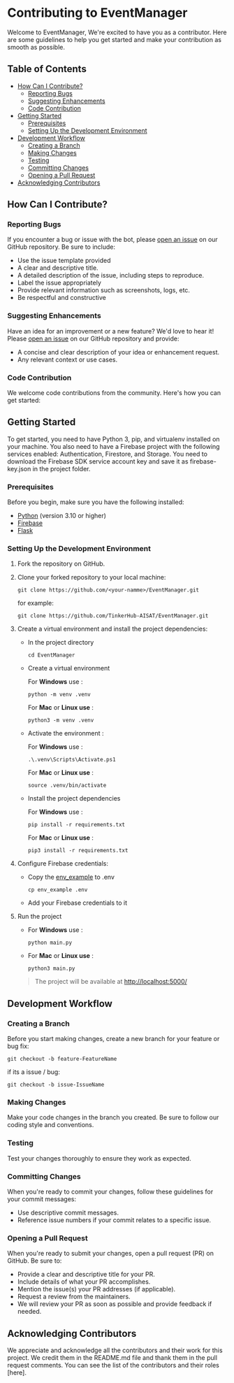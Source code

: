 # Contributing to EventManager

Welcome to EventManager, We're excited to have you as a contributor. Here are some guidelines to help you get started and make your contribution as smooth as possible.

## Table of Contents

- [How Can I Contribute?](#how-can-i-contribute)
  - [Reporting Bugs](#reporting-bugs)
  - [Suggesting Enhancements](#suggesting-enhancements)
  - [Code Contribution](#code-contribution)
- [Getting Started](#getting-started)
  - [Prerequisites](#prerequisites)
  - [Setting Up the Development Environment](#setting-up-the-development-environment)
- [Development Workflow](#development-workflow)
  - [Creating a Branch](#creating-a-branch)
  - [Making Changes](#making-changes)
  - [Testing](#testing)
  - [Committing Changes](#committing-changes)
  - [Opening a Pull Request](#opening-a-pull-request)
- [Acknowledging Contributors](#acknowledging-contributors)

## How Can I Contribute?

### Reporting Bugs

If you encounter a bug or issue with the bot, please [open an issue](https://github.com/TinkerHub-AISAT/EventManager/issues/new) on our GitHub repository. Be sure to include:

- Use the issue template provided
- A clear and descriptive title.
- A detailed description of the issue, including steps to reproduce.
- Label the issue appropriately
- Provide relevant information such as screenshots, logs, etc.
- Be respectful and constructive

### Suggesting Enhancements

Have an idea for an improvement or a new feature? We'd love to hear it! Please [open an issue](https://github.com/TinkerHub-AISAT/EventManager/issues/new) on our GitHub repository and provide:

- A concise and clear description of your idea or enhancement request.
- Any relevant context or use cases.

### Code Contribution

We welcome code contributions from the community. Here's how you can get started:

## Getting Started

To get started, you need to have Python 3, pip, and virtualenv installed on your machine. You also need to have a Firebase project with the following services enabled: Authentication, Firestore, and Storage. You need to download the Firebase SDK service account key and save it as firebase-key.json in the project folder.

### Prerequisites

Before you begin, make sure you have the following installed:

- [Python](https://www.python.org/downloads/) (version 3.10 or higher)
- [Firebase](https://firebase.google.com/docs/admin/setup)
- [Flask](https://flask.palletsprojects.com/en/3.0.x/)

### Setting Up the Development Environment

1. Fork the repository on GitHub.

2. Clone your forked repository to your local machine:

    ```shell
    git clone https://github.com/<your-namme>/EventManager.git
    ```

    for example:

    ```shell
    git clone https://github.com/TinkerHub-AISAT/EventManager.git
    ```

3. Create a virtual environment and install the project dependencies:

    - In the project directory

      ```shell
      cd EventManager
      ```

    - Create a virtual environment

      For **Windows** use :

        ```shell
        python -m venv .venv
        ```

        For **Mac** or **Linux use** :

        ```shell
        python3 -m venv .venv
        ```

    - Activate the environment :

        For **Windows** use :

        ```shell
        .\.venv\Scripts\Activate.ps1 
        ```

        For **Mac** or **Linux use** :

        ```shell
        source .venv/bin/activate
        ```

    - Install the project dependencies

        For **Windows** use :

        ```shell
        pip install -r requirements.txt
        ```

        For **Mac** or **Linux use** :

        ```shell
        pip3 install -r requirements.txt
        ```

4. Configure Firebase credentials:
    - Copy the [env_example](env_example) to .env

        ```shell
        cp env_example .env
        ```

    - Add your Firebase credentials to it

5. Run the project

    - For **Windows** use :

        ```shell
        python main.py
        ```

    - For **Mac** or **Linux use** :

        ```shell
        python3 main.py
        ```

    > The project will be available at <http://localhost:5000/>

## Development Workflow

### Creating a Branch

Before you start making changes, create a new branch for your feature or bug fix:

```shell
git checkout -b feature-FeatureName
```

if its a issue / bug:

```shell
git checkout -b issue-IssueName
```

### Making Changes

Make your code changes in the branch you created. Be sure to follow our coding style and conventions.

### Testing

Test your changes thoroughly to ensure they work as expected.

### Committing Changes

When you're ready to commit your changes, follow these guidelines for your commit messages:

- Use descriptive commit messages.
- Reference issue numbers if your commit relates to a specific issue.

### Opening a Pull Request

When you're ready to submit your changes, open a pull request (PR) on GitHub. Be sure to:

- Provide a clear and descriptive title for your PR.
- Include details of what your PR accomplishes.
- Mention the issue(s) your PR addresses (if applicable).
- Request a review from the maintainers.
- We will review your PR as soon as possible and provide feedback if needed.

## Acknowledging Contributors

We appreciate and acknowledge all the contributors and their work for this project. We credit them in the README.md file and thank them in the pull request comments. You can see the list of the contributors and their roles [here].

